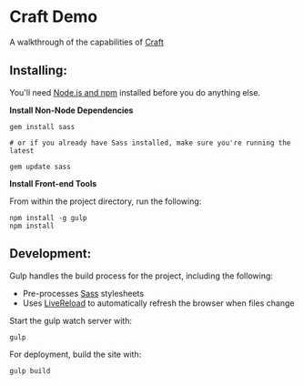 # Craft Demo

A walkthrough of the capabilities of [Craft](http://www.buildwithcraft.com)

## Installing:

You'll need [Node.js and npm](http://nodejs.org) installed before you do anything else.

**Install Non-Node Dependencies**

```
gem install sass

# or if you already have Sass installed, make sure you're running the latest

gem update sass
```

**Install Front-end Tools**

From within the project directory, run the following:

```
npm install -g gulp
npm install
```

## Development:

Gulp handles the build process for the project, including the following:

- Pre-processes [Sass](http://sass-lang.com/) stylesheets
- Uses [LiveReload](http://livereload.com/) to automatically refresh the browser when files change

Start the gulp watch server with:

```
gulp
```

For deployment, build the site with:

```
gulp build
```
